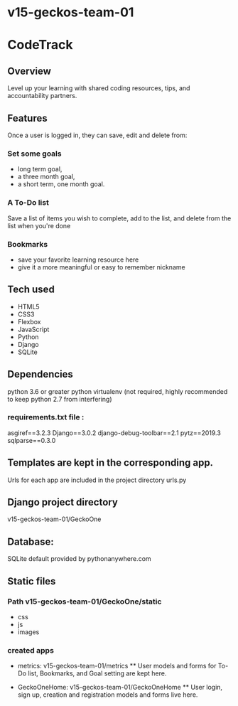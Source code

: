 # v15-geckos-team-01
# CodeTrack
## Overview
Level up your learning with shared coding resources, tips, and accountability partners.
## Features
Once a user is logged in, they can save, edit and delete from:

### Set some goals
+ long term goal, 
+ a three month goal,
+ a short term, one month goal.

### A To-Do list
Save a list of items you wish to complete, 
add to the list, and delete from the list when you're done

### Bookmarks
+ save your favorite learning resource here
+ give it a more meaningful or easy to remember nickname


## Tech used
* HTML5
* CSS3
* Flexbox
* JavaScript
* Python
* Django
* SQLite
## Dependencies
python 3.6 or greater
python virtualenv (not required, highly recommended to keep python 2.7 from interfering)
### requirements.txt file :
asgiref==3.2.3
Django==3.0.2
django-debug-toolbar==2.1
pytz==2019.3
sqlparse==0.3.0

## Templates are kept in the corresponding app.

   Urls for each app are included in the project directory urls.py

## Django project directory

   v15-geckos-team-01/GeckoOne

## Database:

   SQLite default provided by pythonanywhere.com

## Static files
### Path v15-geckos-team-01/GeckoOne/static

* css
* js
* images



### created apps
* metrics: v15-geckos-team-01/metrics
** User models and forms for To-Do list, Bookmarks, and Goal setting are kept here.

* GeckoOneHome: v15-geckos-team-01/GeckoOneHome
** User login, sign up, creation and registration models and forms live here.
